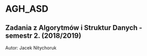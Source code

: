# AGH_ASD

Zadania z Algorytmów i Struktur Danych - semestr 2. (2018/2019)
---
Autor: Jacek Nitychoruk